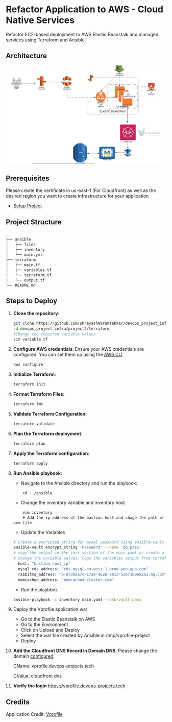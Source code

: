 # Refactor Application to AWS - Cloud Native Services

Refactor EC2-based deployment to AWS Elastic Beanstalk and managed services using Terraform and Ansible.



## Architecture
![Architecture](./application_arch.png)


## Prerequisites
Please create the certificate in us-east-1 (For Cloudfront) as well as the desired region you want to create infrastructure for your application
- [Setup Project](../project0/README.md)

## Project Structure
```
.
├── ansible
│   ├── files
│   ├── inventory
│   └── main.yml
├── terraform
│   ├── main.tf
│   ├── variables.tf
│   └── terraform.tf
|   └── output.tf
└── README.md
```

## Steps to Deploy
1. **Clone the repository**:
   ```bash
   git clone https://github.com/shreyash99ramtekkar/devops_project_infra.git
   cd devops_project_infra/project2/terraform
   #Change the required variable values
   vim variable.tf
    ```
2. **Configure AWS credentials**:
    Ensure your AWS credentials are configured. You can set them up using the [AWS CLI](https://docs.aws.amazon.com/cli/v1/userguide/cli-configure-files.html#cli-configure-files-methods)
    ```bash
    aws configure
    ```
3. **Initialize Terraform**:
    ```bash
    terraform init
    ```
4. **Format Terraform Files**:
    ```bash
    terraform fmt
    ```
5. **Validate Terraform Configuration**:
    ```bash
    terraform validate
   ```
6. **Plan the Terraform deployment**:
    ```bash
    terraform plan
    ```
7. **Apply the Terraform configuration**:
    ```bash
    terraform apply
    ```
8. **Run Ansible playbook**:

    -  Navigate to the Ansible directory and run the playbook:
    ```
        cd ../ansible
    ```
    - Change the inventory variable and inventory host
    ```
        vim inventory
        # Add the ip address of the bastion host and chage the path of pem file
    ```
    - Update the Variables
    ```bash
    # Create a encrypted string for mysql password using ansible-vault
    ansible-vault encrypt_string 'PassW0rd' --name 'db_pass'
    # copy the output in the vars section of the main.yaml or create a seperate vars file and import it in the main file
    # Change the variable values. Copy the variables output from terraform
      host: "bastion_host_ip"
      mysql_rds_address: "rds-mysql-eu-west-1-prod-web-app.com"
      rabbitmq_address: "b-d7358a7c-17ae-4626-a013-5367100e52a3.mq.com"
      memcached_address: "memcached-cluster.com"
    ```
    
    - Run the playbbok
    ```bash
    ansible-playbook -i inventory main.yaml --ask-vault-pass
    ```

9. Deploy the Vprofile application war 
   - Go to the Elastic Beanstalk on AWS
   - Go to the Environment
   - Click on Upload and Deploy
   - Select the war file created by Ansible in /tmp/vprofile-project
   - Deploy
    
10. **Add the Cloudfront DNS Record in Domain DNS**:
    Please change the domain [configured](../project0/README.md)

    CName: vprofile.devops-projects.tech

    CValue: cloudfront dns


11. **Verify the login**
    https://vprofile.devops-projects.tech
      


## Credits
Application Credit: [Vprofile](https://github.com/hkhcoder/vprofile-project.git)